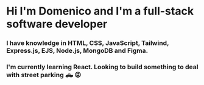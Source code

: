 # Hi I'm Domenico and I'm a full-stack software developer
### I have knowledge in HTML, CSS, JavaScript, Tailwind, Express.js, EJS, Node.js, MongoDB and Figma.
### I'm currently learning React. Looking to build something to deal with street parking 🛻 😡
<!--
**daezzato/daezzato** is a ✨ _special_ ✨ repository because its `README.md` (this file) appears on your GitHub profile.

Here are some ideas to get you started:

- 🔭 I’m currently working on ...
🌱 I’m currently learning ...
- 👯 I’m looking to collaborate on ...
- 🤔 I’m looking for help with ...
- 💬 Ask me about ...
- 📫 How to reach me: ...
- 😄 Pronouns: ...
- ⚡ Fun fact: ...
-->
